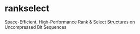 rankselect
==========

Space-Efficient, High-Performance Rank &amp; Select Structures on Uncompressed Bit Sequences